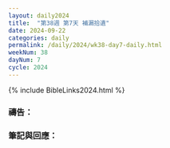 ```yaml
---
layout: daily2024
title:  "第38週 第7天 補漏拾遺"
date: 2024-09-22
categories: daily
permalink: /daily/2024/wk38-day7-daily.html
weekNum: 38
dayNum: 7
cycle: 2024
---
```


{% include BibleLinks2024.html %}

### 禱告：

### 筆記與回應：
